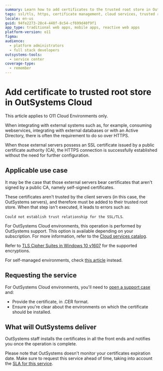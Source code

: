 ```yaml
---
summary: Learn how to add certificates to the trusted root store in OutSystems 11 (O11) Cloud environments to ensure secure HTTPS connections with external systems.
tags: ssl/tls, https, certificate management, cloud services, trusted root store
locale: en-us
guid: 94fe2273-28c4-448f-8c54-cf699d40f9f1
app_type: traditional web apps, mobile apps, reactive web apps
platform-version: o11
figma:
audience:
  - platform administrators
  - full stack developers
outsystems-tools:
  - service center
coverage-type:
  - remember
---
```


# Add certificate to trusted root store in OutSystems Cloud

<div class="warning" markdown="1">

This article applies to O11 Cloud Environments only.

</div>

When integrating with external systems such as, for example, consuming webservices, integrating with external databases or with an Active Directory, there is often the requirement to do so over HTTPS.

When those external servers possess an SSL certificate issued by a public certificate authority (CA), the HTTPS connection is successfully established without the need for further configuration.

## Applicable use case

It may be the case that those external servers bear certificates that aren't signed by a public CA, namely self-signed certificates.

These certificates aren't trusted by the client servers (in this case, the OutSystems servers), and therefore must be added to their trusted root store. When that step isn't executed, it leads to errors such as:

`Could not establish trust relationship for the SSL/TLS`.

For OutSystems Cloud environments, this operation is performed by OutSystems support. This option is available depending on your subscription. For more information, refer to the [Cloud services catalog](https://success.outsystems.com/Support/Enterprise_Customers/OutSystems_Support/Cloud_services_catalog).

Refer to [TLS Cipher Suites in Windows 10 v1607](https://learn.microsoft.com/en-us/windows/win32/secauthn/tls-cipher-suites-in-windows-10-v1607) for the supported encryptions.

<div class="info" markdown="1">

For self-managed environments, check [this article](https://success.outsystems.com/Support/Enterprise_Customers/Installation/Add_self_signed_certificate_to_trusted_root_store_on_OutSystems) instead.

</div>

## Requesting the service

For OutSystems Cloud environments, you'll need to [open a support case](https://www.outsystems.com/goto/submit-support-case) and:

* Provide the certificate, in .CER format.
* Ensure you're clear about the environments on which the certificate should be installed.

## What will OutSystems deliver

OutSystems staff installs the certificates in all the front ends and notifies you once the operation is complete.

Please note that OutSystems doesn't monitor your certificates expiration date. Make sure to request this service ahead of time,  taking into account the [SLA for this service](https://success.outsystems.com/Support/Enterprise_Customers/OutSystems_Support/Cloud_services_catalog).

